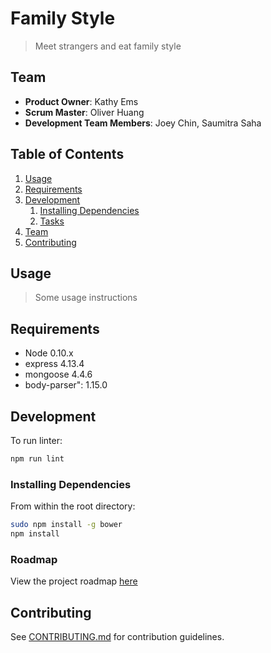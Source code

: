 # Family Style

> Meet strangers and eat family style

## Team

  - __Product Owner__: Kathy Ems
  - __Scrum Master__: Oliver Huang
  - __Development Team Members__: Joey Chin, Saumitra Saha

## Table of Contents

1. [Usage](#Usage)
1. [Requirements](#requirements)
1. [Development](#development)
    1. [Installing Dependencies](#installing-dependencies)
    1. [Tasks](#tasks)
1. [Team](#team)
1. [Contributing](#contributing)

## Usage

> Some usage instructions

## Requirements

- Node 0.10.x
- express 4.13.4
- mongoose 4.4.6
- body-parser": 1.15.0

## Development

To run linter:

```sh
npm run lint
```

### Installing Dependencies

From within the root directory:

```sh
sudo npm install -g bower
npm install
```

### Roadmap

View the project roadmap [here](https://trello.com/b/ALJz58W5/significant-llama)


## Contributing

See [CONTRIBUTING.md](CONTRIBUTING.md) for contribution guidelines.
